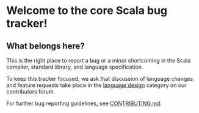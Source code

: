 # Welcome to the core Scala bug tracker!

## What belongs here?

This is the right place to report a bug or a minor shortcoming in the Scala compiler, standard library, and language specification.

To keep this tracker focused, we ask that discussion of language changes and feature requests take place in the [language design](https://contributors.scala-lang.org/c/language-design) category on our contributors forum.

For further bug reporting guidelines, see [CONTRIBUTING.md](https://github.com/scala/bug/blob/master/CONTRIBUTING.md).
